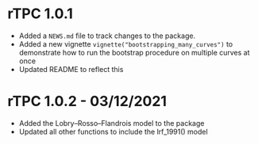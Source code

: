 # rTPC 1.0.1

* Added a `NEWS.md` file to track changes to the package.
* Added a new vignette `vignette("bootstrapping_many_curves")` to demonstrate how to run the bootstrap procedure on multiple curves at once
* Updated README to reflect this

# rTPC 1.0.2 - 03/12/2021

* Added the Lobry–Rosso–Flandrois model to the package
* Updated all other functions to include the lrf_1991() model
